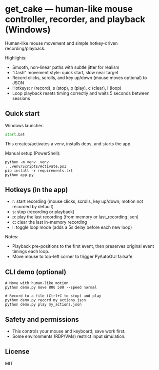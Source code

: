 # get_cake — human-like mouse controller, recorder, and playback (Windows)

Human-like mouse movement and simple hotkey-driven recording/playback.

Highlights:
- Smooth, non-linear paths with subtle jitter for realism
- “Dash” movement style: quick start, slow near target
- Record clicks, scrolls, and key up/down (mouse moves optional) to JSON
- Hotkeys: r (record), s (stop), p (play), c (clear), l (loop)
- Loop playback resets timing correctly and waits 5 seconds between sessions

## Quick start

Windows launcher:

```bat
start.bat
```

This creates/activates a venv, installs deps, and starts the app.

Manual setup (PowerShell):

```pwsh
python -m venv .venv
. .venv/Scripts/Activate.ps1
pip install -r requirements.txt
python app.py
```

## Hotkeys (in the app)
- r: start recording (mouse clicks, scrolls, key up/down; motion not recorded by default)
- s: stop (recording or playback)
- p: play the last recording (from memory or last_recording.json)
- c: clear the last in-memory recording
- l: toggle loop mode (adds a 5s delay before each new loop)

Notes:
- Playback pre-positions to the first event, then preserves original event timings each loop.
- Move mouse to top-left corner to trigger PyAutoGUI failsafe.

## CLI demo (optional)

```pwsh
# Move with human-like motion
python demo.py move 800 500 --speed normal

# Record to a file (Ctrl+C to stop) and play
python demo.py record my_actions.json
python demo.py play my_actions.json
```

## Safety and permissions
- This controls your mouse and keyboard; save work first.
- Some environments (RDP/VMs) restrict input simulation.

## License
MIT

